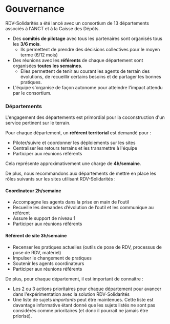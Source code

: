 # Gouvernance



RDV-Solidarités a été lancé avec un consortium de 13 départements associés à l'ANCT et à la Caisse des Dépôts.

* Des **comités de pilotage** avec tous les partenaires sont organisés tous les **3/6 mois**.
  * Ils permettent de prendre des décisions collectives pour le moyen terme (6/12 mois)
* Des réunions avec les **référents** de chaque département sont organisées **toutes les semaines**.
  * Elles permettent de tenir au courant les agents de terrain des évolutions, de recueillir certains besoins et de partager les bonnes pratiques.
* L'équipe s'organise de façon autonome pour atteindre l'impact attendu par le consortium.

### Départements

L'engagement des départements est primordial pour la coconstruction d'un service pertinent sur le terrain.

Pour chaque département, un **référent territorial** est demandé pour :

* Piloter/suivre et coordonner les déploiements sur les sites
* Centraliser les retours terrains et les transmettre à l'équipe
* Participer aux réunions référents

Cela représente approximativement une charge de **4h/semaine**.

&#x20;De plus, nous recommandons aux départements de mettre en place les rôles suivants sur les sites utilisant RDV-Solidarités :

#### Coordinateur 2h/semaine

* Accompagne les agents dans la prise en main de l’outil
* Recueille les demandes d’évolution de l’outil et les communique au référent
* Assure le support de niveau 1
* Participer aux réunions référents

#### Référent de site 3h/semaine

* Recenser les pratiques actuelles (outils de pose de RDV, processus de pose de RDV, matériel)&#x20;
* Impulser le changement de pratiques&#x20;
* Soutenir les agents coordinateurs
* Participer aux réunions référents

De plus, pour chaque département, il est important de connaître :

* Les 2 ou 3 actions prioritaires pour chaque département pour avancer dans l'expérimentation avec la solution RDV-Solidarités
* Une liste de sujets _importants_ peut être maintenues. Cette liste est davantage informative étant donné que les sujets listés ne sont pas considérés comme prioritaires (et donc il pourrait ne jamais être priorisé).
